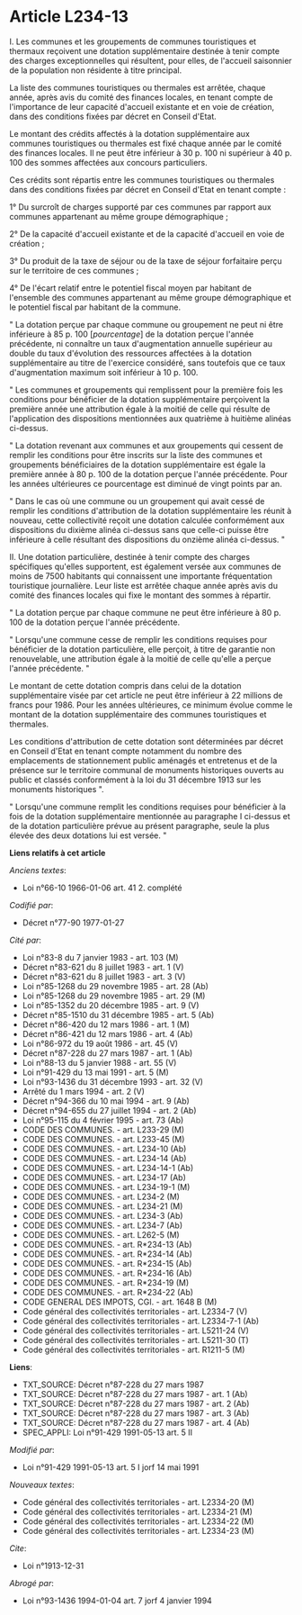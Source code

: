 # Article L234-13

I. Les communes et les groupements de communes touristiques et thermaux reçoivent une dotation supplémentaire destinée à
tenir compte des charges exceptionnelles qui résultent, pour elles, de l'accueil saisonnier de la population non résidente à
titre principal.

La liste des communes touristiques ou thermales est arrêtée, chaque année, après avis du comité des finances locales, en
tenant compte de l'importance de leur capacité d'accueil existante et en voie de création, dans des conditions fixées par
décret en Conseil d'Etat.

Le montant des crédits affectés à la dotation supplémentaire aux communes touristiques ou thermales est fixé chaque année par
le comité des finances locales. Il ne peut être inférieur à 30 p. 100 ni supérieur à 40 p. 100 des sommes affectées aux
concours particuliers.

Ces crédits sont répartis entre les communes touristiques ou thermales dans des conditions fixées par décret en Conseil
d'Etat en tenant compte :

1° Du surcroît de charges supporté par ces communes par rapport aux communes appartenant au même groupe démographique ;

2° De la capacité d'accueil existante et de la capacité d'accueil en voie de création ;

3° Du produit de la taxe de séjour ou de la taxe de séjour forfaitaire perçu sur le territoire de ces communes ;

4° De l'écart relatif entre le potentiel fiscal moyen par habitant de l'ensemble des communes appartenant au même groupe
démographique et le potentiel fiscal par habitant de la commune.

" La dotation perçue par chaque commune ou groupement ne peut ni être inférieure à 85 p. 100 [*pourcentage*] de la dotation
perçue l'année précédente, ni connaître un taux d'augmentation annuelle supérieur au double du taux d'évolution des
ressources affectées à la dotation supplémentaire au titre de l'exercice considéré, sans toutefois que ce taux d'augmentation
maximum soit inférieur à 10 p. 100.

" Les communes et groupements qui remplissent pour la première fois les conditions pour bénéficier de la dotation
supplémentaire perçoivent la première année une attribution égale à la moitié de celle qui résulte de l'application des
dispositions mentionnées aux quatrième à huitième alinéas ci-dessus.

" La dotation revenant aux communes et aux groupements qui cessent de remplir les conditions pour être inscrits sur la liste
des communes et groupements bénéficiaires de la dotation supplémentaire est égale la première année à 80 p. 100 de la
dotation perçue l'année précédente. Pour les années ultérieures ce pourcentage est diminué de vingt points par an.

" Dans le cas où une commune ou un groupement qui avait cessé de remplir les conditions d'attribution de la dotation
supplémentaire les réunit à nouveau, cette collectivité reçoit une dotation calculée conformément aux dispositions du dixième
alinéa ci-dessus sans que celle-ci puisse être inférieure à celle résultant des dispositions du onzième alinéa ci-dessus. "

II. Une dotation particulière, destinée à tenir compte des charges spécifiques qu'elles supportent, est également versée aux
communes de moins de 7500 habitants qui connaissent une importante fréquentation touristique journalière. Leur liste est
arrêtée chaque année après avis du comité des finances locales qui fixe le montant des sommes à répartir.

" La dotation perçue par chaque commune ne peut être inférieure à 80 p. 100 de la dotation perçue l'année précédente.

" Lorsqu'une commune cesse de remplir les conditions requises pour bénéficier de la dotation particulière, elle perçoit, à
titre de garantie non renouvelable, une attribution égale à la moitié de celle qu'elle a perçue l'année précédente. "

Le montant de cette dotation compris dans celui de la dotation supplémentaire visée par cet article ne peut être inférieur à
22 millions de francs pour 1986. Pour les années ultérieures, ce minimum évolue comme le montant de la dotation
supplémentaire des communes touristiques et thermales.

Les conditions d'attribution de cette dotation sont déterminées par décret en Conseil d'Etat en tenant compte notamment du
nombre des emplacements de stationnement public aménagés et entretenus et de la présence sur le territoire communal de
monuments historiques ouverts au public et classés conformément à la loi du 31 décembre 1913 sur les monuments historiques ".

" Lorsqu'une commune remplit les conditions requises pour bénéficier à la fois de la dotation supplémentaire mentionnée au
paragraphe I ci-dessus et de la dotation particulière prévue au présent paragraphe, seule la plus élevée des deux dotations
lui est versée. "

**Liens relatifs à cet article**

_Anciens textes_:

  - Loi n°66-10 1966-01-06 art. 41 2. complété

_Codifié par_:

  - Décret n°77-90 1977-01-27

_Cité par_:

  - Loi n°83-8 du 7 janvier 1983 - art. 103 (M)
  - Décret n°83-621 du 8 juillet 1983 - art. 1 (V)
  - Décret n°83-621 du 8 juillet 1983 - art. 3 (V)
  - Loi n°85-1268 du 29 novembre 1985 - art. 28 (Ab)
  - Loi n°85-1268 du 29 novembre 1985 - art. 29 (M)
  - Loi n°85-1352 du 20 décembre 1985 - art. 9 (V)
  - Décret n°85-1510 du 31 décembre 1985 - art. 5 (Ab)
  - Décret n°86-420 du 12 mars 1986 - art. 1 (M)
  - Décret n°86-421 du 12 mars 1986 - art. 4 (Ab)
  - Loi n°86-972 du 19 août 1986 - art. 45 (V)
  - Décret n°87-228 du 27 mars 1987 - art. 1 (Ab)
  - Loi n°88-13 du 5 janvier 1988 - art. 55 (V)
  - Loi n°91-429 du 13 mai 1991 - art. 5 (M)
  - Loi n°93-1436 du 31 décembre 1993 - art. 32 (V)
  - Arrêté du 1 mars 1994 - art. 2 (V)
  - Décret n°94-366 du 10 mai 1994 - art. 9 (Ab)
  - Décret n°94-655 du 27 juillet 1994 - art. 2 (Ab)
  - Loi n°95-115 du 4 février 1995 - art. 73 (Ab)
  - CODE DES COMMUNES. - art. L233-29 (M)
  - CODE DES COMMUNES. - art. L233-45 (M)
  - CODE DES COMMUNES. - art. L234-10 (Ab)
  - CODE DES COMMUNES. - art. L234-14 (Ab)
  - CODE DES COMMUNES. - art. L234-14-1 (Ab)
  - CODE DES COMMUNES. - art. L234-17 (Ab)
  - CODE DES COMMUNES. - art. L234-19-1 (M)
  - CODE DES COMMUNES. - art. L234-2 (M)
  - CODE DES COMMUNES. - art. L234-21 (M)
  - CODE DES COMMUNES. - art. L234-3 (Ab)
  - CODE DES COMMUNES. - art. L234-7 (Ab)
  - CODE DES COMMUNES. - art. L262-5 (M)
  - CODE DES COMMUNES. - art. R*234-13 (Ab)
  - CODE DES COMMUNES. - art. R*234-14 (Ab)
  - CODE DES COMMUNES. - art. R*234-15 (Ab)
  - CODE DES COMMUNES. - art. R*234-16 (Ab)
  - CODE DES COMMUNES. - art. R*234-19 (M)
  - CODE DES COMMUNES. - art. R*234-22 (Ab)
  - CODE GENERAL DES IMPOTS, CGI. - art. 1648 B (M)
  - Code général des collectivités territoriales - art. L2334-7 (V)
  - Code général des collectivités territoriales - art. L2334-7-1 (Ab)
  - Code général des collectivités territoriales - art. L5211-24 (V)
  - Code général des collectivités territoriales - art. L5211-30 (T)
  - Code général des collectivités territoriales - art. R1211-5 (M)

**Liens**:

  - TXT_SOURCE: Décret n°87-228 du 27 mars 1987
  - TXT_SOURCE: Décret n°87-228 du 27 mars 1987 - art. 1 (Ab)
  - TXT_SOURCE: Décret n°87-228 du 27 mars 1987 - art. 2 (Ab)
  - TXT_SOURCE: Décret n°87-228 du 27 mars 1987 - art. 3 (Ab)
  - TXT_SOURCE: Décret n°87-228 du 27 mars 1987 - art. 4 (Ab)
  - SPEC_APPLI: Loi n°91-429 1991-05-13 art. 5 II

_Modifié par_:

  - Loi n°91-429 1991-05-13 art. 5 I jorf 14 mai 1991

_Nouveaux textes_:

  - Code général des collectivités territoriales - art. L2334-20 (M)
  - Code général des collectivités territoriales - art. L2334-21 (M)
  - Code général des collectivités territoriales - art. L2334-22 (M)
  - Code général des collectivités territoriales - art. L2334-23 (M)

_Cite_:

  - Loi n°1913-12-31

_Abrogé par_:

  - Loi n°93-1436 1994-01-04 art. 7 jorf 4 janvier 1994
